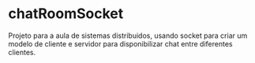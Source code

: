 # chatRoomSocket
Projeto para a aula de sistemas distribuidos, usando socket para criar um modelo de cliente e servidor para disponibilizar chat entre diferentes clientes.
